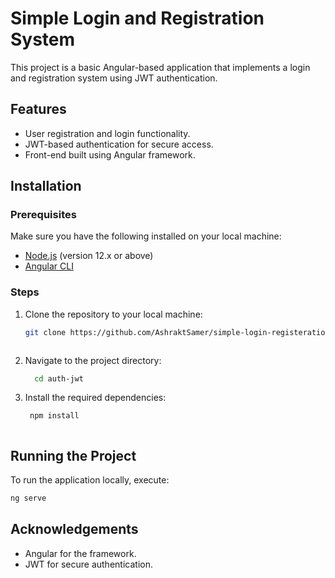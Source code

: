 # Simple Login and Registration System

This project is a basic Angular-based application that implements a login and registration system using JWT authentication.

## Features
- User registration and login functionality.
- JWT-based authentication for secure access.
- Front-end built using Angular framework.

## Installation

### Prerequisites
Make sure you have the following installed on your local machine:
- [Node.js](https://nodejs.org/) (version 12.x or above)
- [Angular CLI](https://angular.io/cli)

### Steps
1. Clone the repository to your local machine:
   ```bash
   git clone https://github.com/AshraktSamer/simple-login-registeration-system.git



2. Navigate to the project directory:
   ```bash
     cd auth-jwt

3. Install the required dependencies:
   ```bash 
    npm install



## Running the Project


To run the application locally, execute:

```bash
ng serve
```



## Acknowledgements

  - Angular for the framework.
  - JWT for secure authentication.



